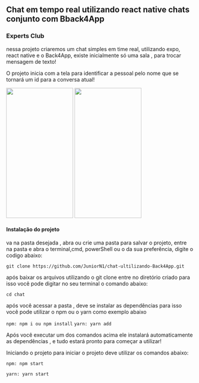 ## Chat em tempo real utilizando react native chats conjunto com  Bback4App

### Experts Club

nessa projeto criaremos um chat simples em time real, utilizando expo, react native e o Back4App,
existe inicialmente só uma sala , para trocar mensagem de texto!

O projeto inicia com a tela para identificar a pessoal pelo nome que se tornará um id para a conversa atual!


 <img src="https://i.imgur.com/gkkKl9G.png" width="180" height="350" />  <img src="https://i.imgur.com/KOLICBG.png" width="180" height="350" />

#### Instalação do projeto
va na pasta desejada , abra ou crie uma pasta para salvar o projeto, entre na pasta e abra o terminal,cmd, powerShell ou o da sua preferência, digite o codigo abaixo:

```git clone https://github.com/JuniorN1/chat-ultilizando-Back4App.git```

após baixar os arquivos utilizando o git clone entre no diretório criado para isso você pode digitar no seu terminal o comando abaixo:

```cd chat```

após você acessar a pasta , deve se instalar as dependências para isso você pode utilizar o npm ou o yarn como exemplo abaixo

```npm: npm i ou npm install```
```yarn: yarn add```

Após você executar um dos comandos acima ele instalará automaticamente as dependências , e tudo estará pronto para começar a utilizar!

 Iniciando o projeto
   para iniciar o projeto deve utilizar os comandos abaixo:
	
  ```npm: npm start```
  
  ```yarn: yarn start```
